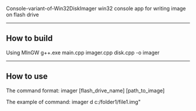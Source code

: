 Console-variant-of-Win32DiskImager
win32 console app for  writing image on flash drive

---------------------
How to build
---------------------
Using MInGW
g++.exe main.cpp imager.cpp disk.cpp -o imager

---------------------
How to use
---------------------
The command format:      imager [flash_drive_name] [path_to_image]

The example of command:  imager d c:/folder1/file1.img"
